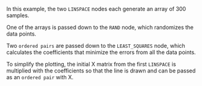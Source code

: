 In this example, the two `LINSPACE` nodes each generate an array of 300 samples.

One of the arrays is passed down to the `RAND` node, which randomizes the data points.

Two `ordered pairs` are passed down to the `LEAST_SQUARES` node, which calculates the coefficients that minimize the errors from all the data points. 

To simplify the plotting, the initial X matrix from the first `LINSPACE` is multiplied with the coefficients so that the line is drawn and can be passed as an `ordered pair` with X.
